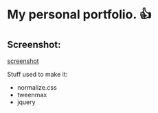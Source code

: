 # My personal portfolio. :+1:

## Screenshot:
[screenshot](https://res.cloudinary.com/dd21qo4mj/image/upload/c_scale,w_700/v1494497597/portfolio_wtnn0b.png)

Stuff used to make it:
* normalize.css
* tweenmax
* jquery

